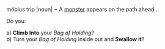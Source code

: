 
möbius trip |noun| ~ A [monster](http://www.youtube.com/watch?v=Pin8fbdGV9Y&list=PLFA50FBC214A6CE87) appears on the path ahead...

Do you:

a) **Climb Into** your <i>Bag of Holding</i>?<br />
b) Turn your <i>Bag of Holding</i> inside out and **Swallow it**?<br />


